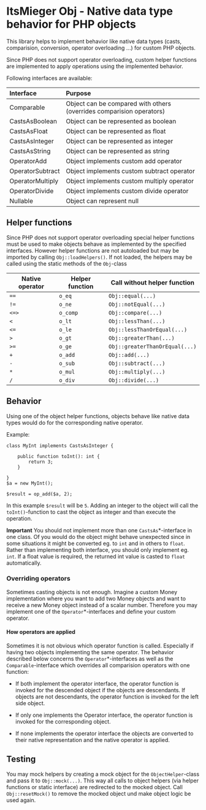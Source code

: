 # ItsMieger Obj - Native data type behavior for PHP objects
This library helps to implement behavior like native data types (casts, comparision, conversion, operator overloading ...) for custom
PHP objects.

Since PHP does not support operator overloading, custom helper functions are implemented to apply
operations using the implemented behavior.

Following interfaces are available:

| Interface			  	| Purpose |
| :------------------ 	| :----------------------------------------------------- |
| Comparable        	| Object can be compared with others (overrides comparision operators)  |
| CastsAsBoolean        | Object can be represented as boolean                   |
| CastsAsFloat	        | Object can be represented as float                     |
| CastsAsInteger        | Object can be represented as integer                   |
| CastsAsString         | Object can be represented as string                    |
| OperatorAdd           | Object implements custom add operator                  |
| OperatorSubtract      | Object implements custom subtract operator             |
| OperatorMultiply      | Object implements custom multiply operator             |
| OperatorDivide        | Object implements custom divide operator               |
| Nullable              | Object can represent null             				 |


## Helper functions
Since PHP does not support operator overloading special helper functions must be used to make
objects behave as implemented by the specified interfaces. However helper functions are not
autoloaded but may be imported by calling `Obj::loadHelpers()`. If not loaded, the helpers
may be called using the static methods of the `Obj`-class

| Native operator | Helper function | Call without helper function |
| ----------------| --------------- | ----------------------------- |
| `==`				| `o_eq`		| `Obj::equal(...)`			|
| `!=`				| `o_ne`		| `Obj::notEqual(...)`			|
| `<=>`				| `o_comp`		| `Obj::compare(...)`			|
| `<`				| `o_lt`		| `Obj::lessThan(...)`			|
| `<=`				| `o_le`		| `Obj::lessThanOrEqual(...)`			|
| `>`				| `o_gt`		| `Obj::greaterThan(...)`			|
| `>=`				| `o_ge`		| `Obj::greaterThanOrEqual(...)`			|
| `+`				| `o_add`		| `Obj::add(...)`			|
| `-`				| `o_sub`		| `Obj::subtract(...)`			|
| `*`				| `o_mul`		| `Obj::multiply(...)`			|
| `/`				| `o_div`		| `Obj::divide(...)`			|

## Behavior
Using one of the object helper functions, objects behave like native data types would do for the
corresponding native operator.

Example:

	class MyInt implements CastsAsInteger {
	 	
	 	public function toInt(): int {
	 		return 3;
	 	}
	 	
	}
	$a = new MyInt();
	
	$result = op_add($a, 2);

In this example `$result` will be `5`. Adding an integer to the object will call the `toInt()`-function
to cast the object as integer and than execute the operation.

**Important** You should not implement more than one `CastsAs`*-interface in one class. Of you would
do the object might behave unexpected since in some situations it might be converted eg. to `int` and in
others to `float`. Rather than implementing both interface, you should only implement eg. `int`. If a float
value is required, the returned int value is casted to `float` automatically.

### Overriding operators
Sometimes casting objects is not enough. Imagine a custom Money implementation where you want to add
two Money objects and want to receive a new Money object instead of a scalar number. Therefore
you may implement one of the `Operator`*-interfaces and define your custom operator.

#### How operators are applied
Sometimes it is not obvious which operator function is called. Especially if having two objects implementing the
same operator. The behavior described below concerns the `Operator`*-interfaces as well as the `Comparable`-interface
which overrides all comparision operators with one function:

* If both implement the operator interface, the operator function is invoked for the descended object if the objects are descendants.
If objects are not descendants, the operator function is invoked for the left side object.

* If only one implements the Operator interface, the operator function is invoked for the corresponding object.

* If none implements the operator interface the objects are converted to their native representation
and the native operator is applied.

## Testing
You may mock helpers by creating a mock object for the `ObjectHelper`-class and pass it to
`Obj::mock(...)`. This way all calls to object helpers (via helper functions or static interface)
are redirected to the mocked object. Call `Obj::resetMock()` to remove the mocked object und make
object logic be used again.
